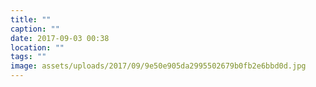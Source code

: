 ```yaml
---
title: ""
caption: ""
date: 2017-09-03 00:38
location: ""
tags: ""
image: assets/uploads/2017/09/9e50e905da2995502679b0fb2e6bbd0d.jpg
---
```

